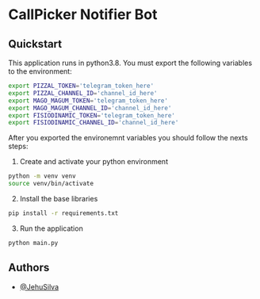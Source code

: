# CallPicker Notifier Bot

## Quickstart

This application runs in python3.8. You must export the following variables to the environment:
```bash
export PIZZAL_TOKEN='telegram_token_here'
export PIZZAL_CHANNEL_ID='channel_id_here'
export MAGO_MAGUM_TOKEN='telegram_token_here'
export MAGO_MAGUM_CHANNEL_ID='channel_id_here'
export FISIODINAMIC_TOKEN='telegram_token_here'
export FISIODINAMIC_CHANNEL_ID='channel_id_here'

```
After you exported the environemnt variables you should follow the nexts steps:

1. Create and activate your python environment
```bash
python -m venv venv
source venv/bin/activate
```
2. Install the base libraries
```bash
pip install -r requirements.txt
```
3. Run the application
```bash
python main.py
```

## Authors

- [@JehuSilva](https://github.com/JehuSilva/)

